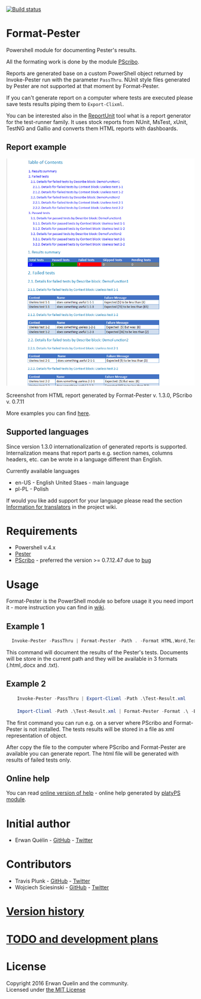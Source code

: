 [![Build status](https://ci.appveyor.com/api/projects/status/36q06wp2c4vwfu7w/branch/master?svg=true)](https://ci.appveyor.com/project/equelin/format-pester/branch/master)

# Format-Pester
Powershell module for documenting Pester's results.

All the formating work is done by the module [PScribo](https://github.com/iainbrighton/PScribo).

Reports are generated base on a custom PowerShell object returned by Invoke-Pester run with the parameter `PassThru`. NUnit style files generated by Pester are not supported at that moment by Format-Pester. 

If you can't generate report on a computer where tests are executed please save tests results piping them to `Export-Clixml`.

You can be interested also in the [ReportUnit](http://reportunit.relevantcodes.com/) tool what is a report generator for the test-runner family. It uses stock reports from NUnit, MsTest, xUnit, TestNG and Gallio and converts them HTML reports with dashboards. 

## Report example

![](./img/format-pester.png)

Screenshot from HTML report generated by Format-Pester v. 1.3.0, PScribo v. 0.7.11

More examples you can find [here](/examples/).

## Supported languages
Since version 1.3.0 internationalization of generated reports is supported. Internalization means that report parts e.g. section names, columns headers, etc. can be wrote in a language different than English. 

Currently available languages
- en-US - English United Staes - main language
- pl-PL - Polish

If would you like add support for your language please read the section [Information for translators](https://github.com/equelin/Format-Pester/wiki/Information-for-translators) in the project wiki.

# Requirements

- Powershell v.4.x
- [Pester](https://github.com/pester/Pester)
- [PScribo](https://github.com/iainbrighton/PScribo) - preferred the version >= 0.7.12.47 due to [bug](https://github.com/iainbrighton/PScribo/issues/20)

# Usage

Format-Pester is the PowerShell module so before usage it you need import it - more instruction you can find in [wiki](https://github.com/equelin/Format-Pester/wiki/Importing-Format-Pester).

## Example 1
```PowerShell
  Invoke-Pester -PassThru | Format-Pester -Path . -Format HTML,Word,Text
```

This command will document the results of the Pester's tests. Documents will be store in the current path and they will be available in 3 formats (.html,.docx and .txt).

## Example 2
```PowerShell
    Invoke-Pester -PassThru | Export-Clixml -Path .\Test-Result.xml
    
    Import-Clixml -Path .\Test-Result.xml | Format-Pester -Format .\ -BaseFileName Test-Result -Format HTML -FailedOnly
```
    
The first command you can run e.g. on a server where PScribo and Format-Pester is not installed. The tests results will be stored in a file as xml representation of object.
    
After copy the file to the computer where PScribo and Format-Pester are available you can generate report. The html file will be generated with results of failed tests only.

## Online help
You can read [online version of help](/doc/Format-Pester.md) - online help generated by [platyPS module](https://github.com/powershell/platyps).

# Initial author

- Erwan Quélin - [GitHub](https://github.com/equelin) - [Twitter](https://twitter.com/erwanquelin) 

# Contributors

- Travis Plunk - [GitHub](https://github.com/TravisEz13) - [Twitter](https://twitter.com/TravisPlunk)
- Wojciech Sciesinski - [GitHub](https://github.com/it-praktyk) - [Twitter](https://twitter.com/ITpraktyk)


# [Version history](VERSIONS.md)

# [TODO and development plans](TODO.md)

# License
Copyright 2016 Erwan Quelin and the community.  
Licensed under [the MIT License](LICENSE)

